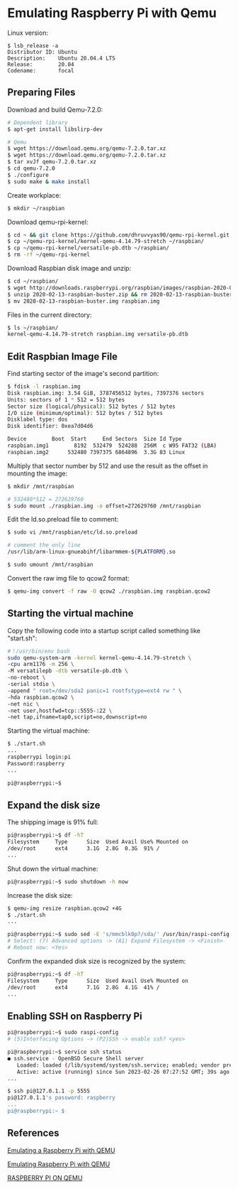 # Emulating Raspberry Pi with Qemu
Linux version:
```
$ lsb_release -a
Distributor ID: Ubuntu
Description:    Ubuntu 20.04.4 LTS
Release:        20.04
Codename:       focal
```
## Preparing Files
Download and build Qemu-7.2.0:

```bash
# Dependent library
$ apt-get install libslirp-dev

# Qemu
$ wget https://download.qemu.org/qemu-7.2.0.tar.xz
$ wget https://download.qemu.org/qemu-7.2.0.tar.xz
$ tar xvJf qemu-7.2.0.tar.xz
$ cd qemu-7.2.0
$ ./configure
$ sudo make & make install
```

Create workplace:

```bash
$ mkdir ~/raspbian
```

Download qemu-rpi-kernel:

```bash
$ cd ~ && git clone https://github.com/dhruvvyas90/qemu-rpi-kernel.git
$ cp ~/qemu-rpi-kernel/kernel-qemu-4.14.79-stretch ~/raspbian/
$ cp ~/qemu-rpi-kernel/versatile-pb.dtb ~/raspbian/
$ rm -rf ~/qemu-rpi-kernel
```

Download Raspbian disk image and unzip:

```bash
$ cd ~/raspbian/
$ wget http://downloads.raspberrypi.org/raspbian/images/raspbian-2020-02-14/2020-02-13-raspbian-buster.zip
$ unzip 2020-02-13-raspbian-buster.zip && rm 2020-02-13-raspbian-buster.zip
$ mv 2020-02-13-raspbian-buster.img raspbian.img
```

Files in the current directory:

```bash
$ ls ~/raspbian/
kernel-qemu-4.14.79-stretch raspbian.img versatile-pb.dtb
```

## Edit Raspbian Image File

Find starting sector of the image's second partition:

```bash
$ fdisk -l raspbian.img
Disk raspbian.img: 3.54 GiB, 3787456512 bytes, 7397376 sectors
Units: sectors of 1 * 512 = 512 bytes
Sector size (logical/physical): 512 bytes / 512 bytes
I/O size (minimum/optimal): 512 bytes / 512 bytes
Disklabel type: dos
Disk identifier: 0xea7d04d6

Device        Boot  Start     End Sectors  Size Id Type
raspbian.img1        8192  532479  524288  256M  c W95 FAT32 (LBA)
raspbian.img2      532480 7397375 6864896  3.3G 83 Linux
```

Multiply that sector number by 512 and use the result as the offset in mounting the image:

```bash
$ mkdir /mnt/raspbian

# 532480*512 = 272629760
$ sudo mount ./raspbian.img -o offset=272629760 /mnt/raspbian
```

Edit the ld.so.preload file to comment:

```bash
$ sudo vi /mnt/raspbian/etc/ld.so.preload

# comment the only line
/usr/lib/arm-linux-gnueabihf/libarmmem-${PLATFORM}.so

$ sudo umount /mnt/raspbian
```

Convert the raw img file to qcow2 format:

```bash
$ qemu-img convert -f raw -O qcow2 ./raspbian.img raspbian.qcow2
```

## Starting the virtual machine

Copy the following code into a startup script called something like "start.sh":

```bash
#！/usr/bin/env bash 
sudo qemu-system-arm -kernel kernel-qemu-4.14.79-stretch \
-cpu arm1176 -m 256 \
-M versatilepb -dtb versatile-pb.dtb \
-no-reboot \
-serial stdio \
-append " root=/dev/sda2 panic=1 rootfstype=ext4 rw " \
-hda raspbian.qcow2 \
-net nic \
-net user,hostfwd=tcp::5555-:22 \
-net tap,ifname=tap0,script=no,downscript=no
```

Starting the virtual machine:

```bash
$ ./start.sh
...
raspberrypi login:pi
Password:raspberry
...

pi@raspberrypi:~$ 
```

## Expand the disk size

The shipping image is 91% full:

```bash
pi@raspberrypi:~$ df -hT
Filesystem     Type      Size  Used Avail Use% Mounted on
/dev/root      ext4      3.1G  2.8G  0.3G  91% /
...
```

Shut down the virtual machine:

```bash
pi@raspberrypi:~$ sudo shutdown -h now
```

Increase the disk size:

```bash
$ qemu-img resize raspbian.qcow2 +4G
$ ./start.sh
...

pi@raspberrypi:~$ sudo sed -E 's/mmcblk0p?/sda/' /usr/bin/raspi-config | sudo bash
# Select: (7) Advanced options -> (A1) Expand Filesystem -> <Finish>
# Reboot now: <Yes>
```

Confirm the expanded disk size is recognized by the system:

```bash
pi@raspberrypi:~$ df -hT
Filesystem     Type      Size  Used Avail Use% Mounted on
/dev/root      ext4      7.1G  2.8G  4.1G  41% /
...
```

## Enabling SSH on Raspberry Pi

```bash
pi@raspberrypi:~$ sudo raspi-config
# (5)Interfacing Options -> (P2)SSh -> enable ssh? <yes>

pi@raspberrypi:~$ service ssh status
● ssh.service - OpenBSD Secure Shell server
   Loaded: loaded (/lib/systemd/system/ssh.service; enabled; vendor preset: enab
   Active: active (running) since Sun 2023-02-26 07:27:52 GMT; 39s ago
...
```

```bash
$ ssh pi@127.0.1.1 -p 5555
pi@127.0.1.1's password: raspberry
...
pi@raspberrypi:~ $ 
```

## References

[Emulating a Raspberry Pi with QEMU](https://gist.github.com/plembo/c4920016312f058209f5765cb9a3a25e)

[Emulating Raspberry Pi with QEMU](https://blog.ramdoot.in/emulating-raspberry-pi-on-with-qemu-951283daf2bd)

[RASPBERRY PI ON QEMU](https://azeria-labs.com/emulate-raspberry-pi-with-qemu/)

